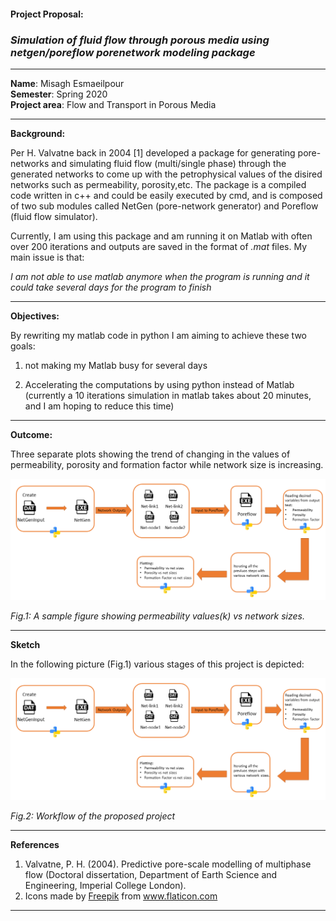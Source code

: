 
#### Project Proposal:
### *Simulation of fluid flow through porous media using netgen/poreflow porenetwork modeling package*
***
**Name**: Misagh Esmaeilpour<br/>
**Semester**: Spring 2020 <br/>
**Project area**: Flow and Transport in Porous Media

---
**Background:**

Per H. Valvatne back in 2004 [1] developed a package for generating pore-networks and simulating fluid flow (multi/single phase) through the generated networks to come up with the petrophysical values of the disired networks such as permeability, porosity,etc. The package is a compiled code written in c++ and could be easily executed by cmd, and is composed of two sub modules called NetGen (pore-network generator) and Poreflow (fluid flow simulator). 

Currently, I am using this package and am running it on Matlab with often over 200 iterations and outputs are saved in the format of _.mat_ files. My main issue is that:

*I am not able to use matlab anymore when the program is running and it could take several days for the program to finish*

---
**Objectives:**


By rewriting my matlab code in python I am aiming to achieve these two goals:

1. not making my Matlab busy for several days

2. Accelerating the computations by using python instead of Matlab (currently a 10 iterations simulation in matlab takes about 20 minutes, and I am hoping to reduce this time)
---

**Outcome:**

Three separate plots showing the trend of changing in the values of permeability, porosity and formation factor while network size is increasing.

<p>
    <img src="Presentation1.png" alt="Fig.1" width="900"/>
</p>
<p>
    <em>Fig.1: A sample figure showing permeability values(k) vs network sizes. </em>
</p>

---

**Sketch**

In the following picture (Fig.1) various stages of this project is depicted:

<p>
    <img src="Presentation1.png" alt="Fig.2" width="900"/>
</p>
<p>
    <em>Fig.2: Workflow of the proposed project</em>
</p>

---
**References**

1. Valvatne, P. H. (2004). Predictive pore-scale modelling of multiphase flow (Doctoral dissertation, Department of Earth Science and Engineering, Imperial College London).
2. Icons made by <a href="https://www.flaticon.com/authors/freepik" title="Freepik">Freepik</a> from <a href="https://www.flaticon.com/" title="Flaticon"> www.flaticon.com</a>




---


